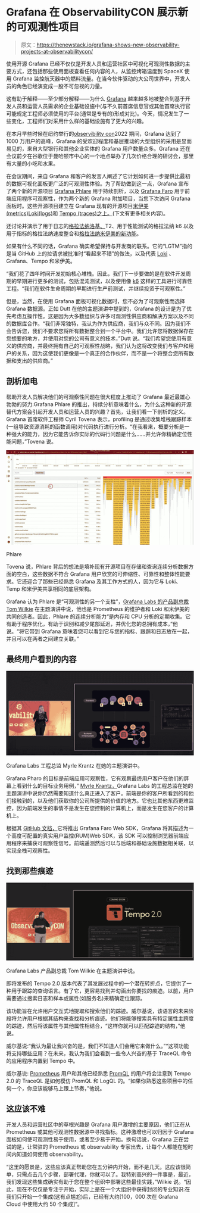 # Grafana 在 ObservabilityCON 展示新的可观测性项目

> 原文：<https://thenewstack.io/grafana-shows-new-observability-projects-at-observabilitycon/>

使用开源 Grafana 已经不仅仅是开发人员和运营社区中可视化可观测性数据的主要方式，还包括那些使用面板查看任何内容的人，从监控烤箱温度到 SpaceX 使用 Grafana 监控航天器中的燃料流量。在当今软件驱动的大公司世界中，开发人员的角色已经演变成一股不可忽视的力量。

这有助于解释——至少部分解释——为什么 [Grafana](https://thenewstack.io/will-grafana-become-easier-to-use-in-2022/) 越来越多地被整合到基于开发人员和运营人员需求的企业基础设施中(与不久前首席信息官或其他首席执行官可能规定工程师必须使用的平台(通常是专有的)形成对比)。今天，情况发生了一些变化，工程师们对采用什么样的基础设施有了更大的兴趣。

在本月早些时候在纽约举行的[observibility con](https://grafana.com/about/events/observabilitycon/2022/)2022 期间，Grafana 达到了 1000 万用户的高峰，Grafana 的受欢迎程度和基层推动的大型组织的采用是显而易见的，来自大型银行和其他企业实体的 Grafana 用户数量众多。Grafana 还在会议前夕在谷歌位于曼哈顿市中心的一个地点举办了几次价格合理的研讨会，那里有大量的小吃和水果。

在会议期间，来自 Grafana 和客户的发言人阐述了它计划如何进一步提供比最初的数据可视化面板更广泛的可观测性体验。为了帮助做到这一点，Grafana 宣布了两个新的开源项目 [Grafana Phlare](https://go.grafana.com/MzU2LVlGRy0zODkAAAGIAT7RMxj4_xBkiwbzWZHMTsHOLos11o7raEaBmG_NkWkTYf3cwl-hfKTZMWIs4ANzQlhWgDc=) 用于持续剖析，以及 [Grafana Faro](https://go.grafana.com/MzU2LVlGRy0zODkAAAGIAT7RM7_7OVhm0vSzzC6416KuN1b2eA89MNiDx_mKZ-TtR1J-QG5j4FJARqtVlLvYdkb6q-U=) 用于前端应用程序可观察性，作为两个新的 Grafana 附加项目，当您下次访问 Grafana 面板时。这些开源项目建立在 Grafana 现有的开源项目[米伊美(metrics)](https://grafana.com/oss/mimir/)[Loki(logs)](https://grafana.com/oss/loki/)和 [Tempo (traces)之上。](https://grafana.com/oss/tempo/)(下文有更多相关内容)。

还讨论并演示了用于日志的[格拉法纳洛基、](https://go.grafana.com/MzU2LVlGRy0zODkAAAGIAT7RMyKj6VzEENyyD9FIm9c5nJic-fgdLq1BWS_0dIa7206hVgbtxBWEkQgE6QUNF3wB2J0=)T2、用于性能测试的格拉法纳 k6 以及用于指标的格拉法纳速度整合和[格拉法纳米伊美的新功能](https://go.grafana.com/MzU2LVlGRy0zODkAAAGIAT7RM18K2xYicU68lc0QNCYnrJQDr-IVemRmOaEvaKl7Tr4cqiYTJjK8Z_Pvoz77uz_JmR0=)。

如果有什么不同的话，Grafana 确实希望保持与开发商的联系。它的“LGTM”指的是当 GitHub 上的拉请求被批准时“看起来不错”的做法，以及代表 [Loki](https://thenewstack.io/grafanas-loki-2-0-features-new-log-labels-direct-alerts-and-a-prettier-dashboard/) 、Grafana、Tempo 和米伊美。

“我们花了四年时间开发初始核心堆栈。因此，我们下一步要做的是在软件开发周期的早期进行更多的测试，包括混沌测试，以及使用像 [k6](https://k6.io/) 这样的工具进行可靠性工程。“我们在软件生命周期的早期进行生产前测试，并继续投资于可观察性。”

但是，当然，在使用 Grafana 面板可视化数据时，您不必为了可观察性而选择 Grafana 数据源。正如 Dutt 在他的主题演讲中提到的，Grafana 的设计是为了优先考虑互操作性。这是因为大多数组织与许多可观测性供应商和解决方案以及不同的数据库合作。“我们非常独特，我认为作为供应商，我们与众不同。因为我们不会告诉您，我们不要求您将所有数据整合到一个平台中。我们允许您将数据保存在您想要的地方，并使用对您的公司有意义的技术，”Dutt 说。“我们希望您使用有意义的供应商，并最终拥有自己的可观察性战略，我们认为这将改变我们与客户和用户的关系，因为这使我们更像是一个真正的合作伙伴，而不是一个将整合您所有数据和支出的供应商。”

## 剖析加电

帮助开发人员解决他们的可观察性问题在很大程度上推动了 Grafana 最近最雄心勃勃的努力:Grafana Phlare 的推出，持续分析意味着什么，为什么这种新的开源替代方案会引起开发人员和运营人员的兴趣？首先，让我们看一下剖析的定义。Grafana 首席软件工程师 Cyril Tovena 表示，profiling 是通过收集堆栈跟踪样本(一组导致资源消耗的函数调用)对代码执行进行分析。“在我看来，概要分析是一种强大的能力，因为它能告诉你实际的代码行问题是什么……并允许你精确定位性能问题，”Tovena 说。

![](img/2ae205e244906f6b36f0ae29396f191f.png)

Phlare

Tovena 说，Phlare 背后的想法是填补现有开源项目在存储和查询连续分析数据方面的空白，这些数据不符合 Grafana 用户欣赏的可伸缩性、可靠性和整体性能要求。它还迎合了那些已经熟悉 Grafana 及其工作方式的人，因为它与 Loki、Temp 和米伊美共享相同的底层架构。

Grafana 认为 Phlare 是“可观测性的另一个支柱”，[Grafana Labs 的产品副总裁 Tom Wilkie](https://www.linkedin.com/in/tomwilkie/?originalSubdomain=uk) 在主题演讲中说，他也是 Prometheus 的维护者和 Loki 和米伊美的共同创造者。因此，Phlare 的连续分析能力“是内存和 CPU 分析的定期收集。它有助于程序优化，有助于识别和减少尾部延迟，并优化您的总拥有成本，”他说。“将它带到 Grafana 意味着您可以看到它与您的指标、跟踪和日志放在一起，并且可以在两者之间建立关联。”

## 最终用户看到的内容

![](img/9c53ffffdce9234d4328d0d89e731cd0.png)

Grafana Labs 工程总监 Myrle Krantz 在她的主题演讲中。

Grafana Pharo 的目标是前端应用可观察性，它有观察最终用户客户在他们的屏幕上看到什么的目标业务用例，” [Myrle Krantz，](https://www.linkedin.com/in/myrlekrantz/?originalSubdomain=de)Grafana Labs 的工程总监在她的主题演讲中说你仍然需要知道什么真正进入了客户。前端是你的客户所看到的和他们接触到的，以及他们获取你的公司所提供的价值的地方。它也比其他东西更难监控，因为前端发生的事情不是发生在您控制的计算机上，而是发生在您客户的计算机上。

根据其 [GitHub 文档，](https://github.com/grafana/faro-web-sdk)它将推出 Grafana Faro Web SDK，Grafana 将其描述为一个高度可配置的真实用户监控(RUM)Web SDK，该 SDK 可以控制浏览器前端应用程序来捕获可观察性信号。前端遥测然后可以与后端和基础设施数据相关联，以实现全栈可观察性。

## 找到那些痕迹

![](img/d3eed78cc7d258ec73573ce46f1e5483.png)

Grafana Labs 产品副总裁 Tom Wilkie 在主题演讲中说。

即将发布的 Tempo 2.0 版本代表了其发展过程中的一个潜在转折点，它提供了一种用于跟踪的查询语言。有了它，更容易找到并勾画出你要找的痕迹。以前，用户需要通过搜索日志和样本或属性(如服务名)来精确定位跟踪。

该功能旨在允许用户交互式地提取和搜索他们的踪迹。威尔基说，该语言的未来阶段将允许用户根据其结构来查找和分析痕迹。他们将能够搜索具有特定属性主跨度的踪迹，然后将该属性与其他属性相结合，“这样你就可以匹配踪迹的结构，”他说。

威尔基说:“我认为最让我兴奋的是，我们不知道人们会用它来做什么。”“这项功能将支持哪些应用？在未来，我认为我们会看到一些令人兴奋的基于 TraceQL 命令的应用程序内置到 Tempo 中。

威尔基说: [Prometheus](https://thenewstack.io/6-things-to-consider-in-a-prometheus-monitoring-platform/) 用户和其他已经熟悉 [PromQL](https://thenewstack.io/query-optimization-in-the-prometheus-world/) 的用户将会注意到 Tempo 2.0 的 TraceQL 是如何模仿 PromQL 和 LogQL 的。“如果你熟悉这些项目中的任何一个，你应该能够马上跟上节奏，”他说。

## 这应该不难

开发人员和运营社区中的草根兴趣是 Grafana 用户激增的主要原因，他们正在从 Prometheus 或其他可观测性数据源中寻找指标。这种激增也可以归因于 Grafana 面板如何使可观测性易于使用，或者至少易于开始。换句话说，Grafana 正在尝试的是，让常驻的 Prometheus 或 observability 专家出去，让每个人都能在短时间内知道如何使用 observability。

“这里的愿景是，这些应该真正帮助您在五分钟内开始，而不是几天。这应该很简单，只需点击几个步骤，部署代理，你就可以了。我特别高兴的一件事是，最近，我们发现这些集成确实有助于您在整个组织中部署这些最佳实践，”Wilkie 说。“因此，现在不仅仅是专注于开始，实际上是在一个大组织中获得封闭的专业知识:在我们只开始一个集成(这有点尴尬)后，已经有大约[100，000 次在 Grafana Cloud 中使用大约 50 个集成]”。

<svg xmlns:xlink="http://www.w3.org/1999/xlink" viewBox="0 0 68 31" version="1.1"><title>Group</title> <desc>Created with Sketch.</desc></svg>